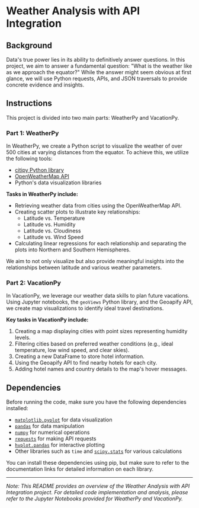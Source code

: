 # Weather Analysis with API Integration

## Background

Data's true power lies in its ability to definitively answer questions. In this project, we aim to answer a fundamental question: "What is the weather like as we approach the equator?" While the answer might seem obvious at first glance, we will use Python requests, APIs, and JSON traversals to provide concrete evidence and insights.

## Instructions

This project is divided into two main parts: WeatherPy and VacationPy.

### Part 1: WeatherPy

In WeatherPy, we create a Python script to visualize the weather of over 500 cities at varying distances from the equator. To achieve this, we utilize the following tools:
- [citipy Python library](https://pypi.org/project/citipy/)
- [OpenWeatherMap API](https://openweathermap.org/api)
- Python's data visualization libraries

**Tasks in WeatherPy include:**
- Retrieving weather data from cities using the OpenWeatherMap API.
- Creating scatter plots to illustrate key relationships:
  - Latitude vs. Temperature
  - Latitude vs. Humidity
  - Latitude vs. Cloudiness
  - Latitude vs. Wind Speed
- Calculating linear regressions for each relationship and separating the plots into Northern and Southern Hemispheres.

We aim to not only visualize but also provide meaningful insights into the relationships between latitude and various weather parameters.

### Part 2: VacationPy

In VacationPy, we leverage our weather data skills to plan future vacations. Using Jupyter notebooks, the `geoViews` Python library, and the Geoapify API, we create map visualizations to identify ideal travel destinations.

**Key tasks in VacationPy include:**
1. Creating a map displaying cities with point sizes representing humidity levels.
2. Filtering cities based on preferred weather conditions (e.g., ideal temperature, low wind speed, and clear skies).
3. Creating a new DataFrame to store hotel information.
4. Using the Geoapify API to find nearby hotels for each city.
5. Adding hotel names and country details to the map's hover messages.

## Dependencies

Before running the code, make sure you have the following dependencies installed:

- [`matplotlib.pyplot`](https://matplotlib.org/stable/contents.html) for data visualization
- [`pandas`](https://pandas.pydata.org/docs/) for data manipulation
- [`numpy`](https://numpy.org/doc/stable/) for numerical operations
- [`requests`](https://docs.python-requests.org/en/latest/) for making API requests
- [`hvplot.pandas`](https://hvplot.holoviz.org/user_guide/Plotting.html) for interactive plotting
- Other libraries such as `time` and [`scipy.stats`](https://docs.scipy.org/doc/scipy/reference/stats.html) for various calculations

You can install these dependencies using pip, but make sure to refer to the documentation links for detailed information on each library.

---

*Note: This README provides an overview of the Weather Analysis with API Integration project. For detailed code implementation and analysis, please refer to the Jupyter Notebooks provided for WeatherPy and VacationPy.*
